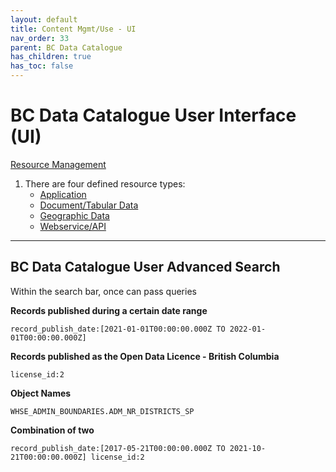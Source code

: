```yaml
---
layout: default
title: Content Mgmt/Use - UI
nav_order: 33
parent: BC Data Catalogue
has_children: true
has_toc: false
---
```


# BC Data Catalogue User Interface (UI)

[Resource Management](./dps_bcdc_w_resource_mgmt_ui.md)

1. There are four defined resource types: 
    - [Application](https://bcgov.github.io/data-publication/pages/dps_bcdc_w_resource_mgmt_ui.html#application)
    - [Document/Tabular Data](https://bcgov.github.io/data-publication/pages/dps_bcdc_w_resource_mgmt_ui.html#document-and-tabular-data)
    - [Geographic Data](https://bcgov.github.io/data-publication/pages/dps_bcdc_w_resource_mgmt_ui.html#geographic-data)
    - [Webservice/API](https://bcgov.github.io/data-publication/pages/dps_bcdc_w_resource_mgmt_ui.html#webservice-and-api)

--------
## BC Data Catalogue User Advanced Search

Within the search bar, once can pass queries

**Records published during a certain date range**

```record_publish_date:[2021-01-01T00:00:00.000Z TO 2022-01-01T00:00:00.000Z]```

**Records published as the Open Data Licence - British Columbia**

```license_id:2```

**Object Names**

``` WHSE_ADMIN_BOUNDARIES.ADM_NR_DISTRICTS_SP ```

**Combination of two**

```record_publish_date:[2017-05-21T00:00:00.000Z TO 2021-10-21T00:00:00.000Z] license_id:2```
